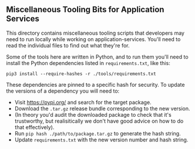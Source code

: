 ## Miscellaneous Tooling Bits for Application Services

This directory contains miscellaneous tooling scripts that developers may need
to run locally while working on application-services. You'll need to read the
individual files to find out what they're for.

Some of the tools here are written in Python, and to run them you'll need
to install the Python dependencies listed in `requirements.txt`, like this:

```
pip3 install --require-hashes -r ./tools/requirements.txt
```

These dependencies are pinned to a specific hash for security.
To update the versions of a dependency you will need to:

* Visit https://pypi.org/ and search for the target package.
* Download the `.tar.gz` release bundle corresponding to the new version.
* (In theory you'd audit the downloaded package to check that it's trustworthy,
  but realisitically we don't have good advice on how to do that effectively).
* Run `pip hash ./path/to/package.tar.gz` to generate the hash string.
* Update `requirements.txt` with the new version number and hash string.
